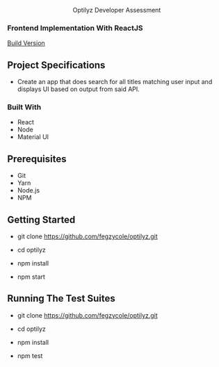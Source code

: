 <p align="center">
  Optilyz Developer Assessment
</p>

### Frontend Implementation With ReactJS

[Build Version](https://optilyz-dev-challenge.herokuapp.com/)

## Project Specifications

-   Create an app that does search for all titles matching user input and displays UI based on output from said API.

### Built With

-   React
-   Node
-   Material UI

## Prerequisites

-   Git
-   Yarn
-   Node.js
-   NPM

## Getting Started

-   git clone https://github.com/fegzycole/optilyz.git

-   cd optilyz

-   npm install

-   npm start

## Running The Test Suites

-   git clone https://github.com/fegzycole/optilyz.git

-   cd optilyz

-   npm install

-   npm test

